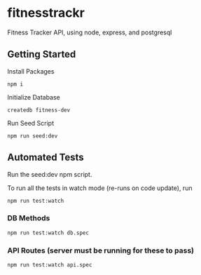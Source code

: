 # fitnesstrackr
Fitness Tracker API, using node, express, and postgresql

## Getting Started
Install Packages

    npm i

Initialize Database

    createdb fitness-dev
    
Run Seed Script
    
    npm run seed:dev

## Automated Tests
Run the seed:dev npm script.

To run all the tests in watch mode (re-runs on code update), run

    npm run test:watch

### DB Methods


    npm run test:watch db.spec

### API Routes (server must be running for these to pass)

    npm run test:watch api.spec

